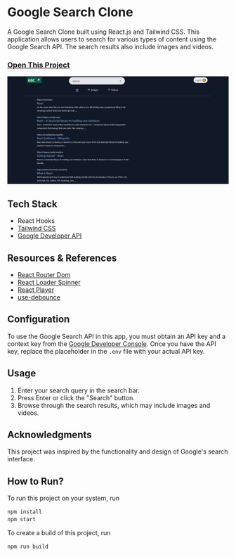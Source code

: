 # Google Search Clone

A Google Search Clone built using React.js and Tailwind CSS. This application allows users to search for various types of content using the Google Search API. The search results also include images and videos.

### [Open This Project](https://search-midas-touch.netlify.app/)
  ![ScreenShot](https://github.com/midastouch-dev/google-search-react/blob/main/screenshot/image.jpg)

## Tech Stack

- React Hooks
- [Tailwind CSS](https://tailwindcss.com/)
- [Google Developer API](https://console.developers.google.com/)

## Resources & References

- [React Router Dom](https://www.npmjs.com/package/react-router-dom)
- [React Loader Spinner](https://www.npmjs.com/package/react-loader-spinner)
- [React Player](https://www.npmjs.com/package/react-player)
- [use-debounce](https://github.com/xnimorz/use-debounce#readme)

## Configuration

To use the Google Search API in this app, you must obtain an API key and a context key from the [Google Developer Console](https://console.developers.google.com/). Once you have the API key, replace the placeholder in the `.env` file with your actual API key.

## Usage

1. Enter your search query in the search bar.
2. Press Enter or click the "Search" button.
3. Browse through the search results, which may include images and videos.

## Acknowledgments

This project was inspired by the functionality and design of Google's search interface.

## How to Run?

To run this project on your system, run

```bash
npm install
npm start
```

To create a build of this project, run

```bash
npm run build
```
